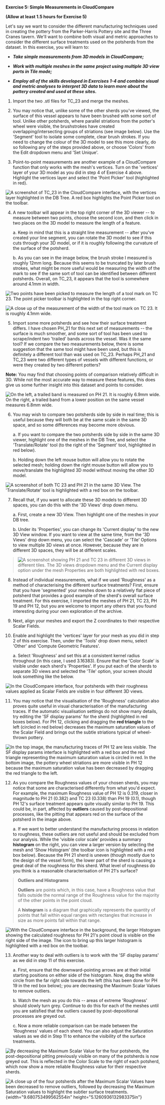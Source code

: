 **Exercise 5: Simple Measurements in CloudCompare**

**(Allow at least 1.5 hours for Exercise 5)**

Let's say we want to consider the different manufacturing techniques
used in creating the pottery from the Parker-Harris Pottery site and the
Three Cranes tavern. We'll want to combine both visual and metric
approaches to consider the different surface treatments used on the
potsherds from the dataset. In this exercise, you will learn to:

-   ***Take simple measurements from 3D models in CloudCompare;***

-   ***Work with multiple meshes in the same project using multiple 3D
    view ports in Tile mode;***

-   ***Employ all of the skills developed in Exercises 1-4 and combine
    visual and metric analyses to interpret 3D data to learn more about
    the pottery created and used at these sites.***

1.  Import the two .stl files for TC_23 and merge the meshes.

2.  You may notice that, unlike some of the other sherds you've viewed,
    the surface of this vessel appears to have been brushed with some
    sort of tool. Unlike other potsherds, where parallel striations from
    the potter's wheel were visible, the brushstrokes have created
    overlapping/intersecting groups of striations (see image below). Use
    the 'Segment' tool to isolate some complete, clear brush strokes. If
    you need to change the colour of the 3D model to see this more
    clearly, do so following any of the steps provided above, or choose
    'Colors' from the Edit dropdown menu and 'Set Unique'.

3.  Point-to-point measurements are another example of a CloudCompare
    function that only works with the mesh's vertices. Turn on the
    'vertices' layer of your 3D model as you did in step 4 of Exercise 4
    above. Highlight the vertices layer and select the 'Point Picker'
    tool (highlighted in red).

![A screenshot of TC_23 in the CloudCompare interface, with the vertices
layer highlighted in the DB Tree. A red box highlights the Point Picker
tool on the toolbar.](https://user-images.githubusercontent.com/67739490/94291971-3af9b300-ff54-11ea-9f26-7801acad60fb.png)

4.  A new toolbar will appear in the top right corner of the 3D viewer
    -- to measure between two points, choose the second icon, and then
    click in two places on the 3D model to measure the length of a
    feature.

    a.  Keep in mind that this is a straight line measurement -- after
        you've created your line segment, you can rotate the 3D model to
        see if this cuts through your 3D model, or if it is roughly
        following the curvature of the surface of the potsherd.

    b.  As you can see in the image below, the brush stroke I measured
        is roughly 12mm long. Because this seems to be truncated by
        later brush strokes, what might be more useful would be
        measuring the width of the mark to see if the same sort of tool
        can be identified between different potsherds. Overall, on
        TC_23, it appears that the tool is somewhere around 4.1mm in
        width.

![Two points have been picked to measure the length of a tool mark on TC
23. The point picker toolbar is highlighted in the top right
corner.](https://user-images.githubusercontent.com/67739490/94292047-5795eb00-ff54-11ea-80db-0232a575a845.png)

![A close up of the measurement of the width of the tool mark on TC 23.
It is roughly 4.1mm wide.](https://user-images.githubusercontent.com/67739490/94292112-6e3c4200-ff54-11ea-855e-38a70bef4df9.png)

5.  Import some more potsherds and see how their surface treatment
    differs. I have chosen PH_21 for this next set of measurements --
    the surface is much smoother, and some sort of tool has been used to
    scrape/indent two 'trailed' bands across the vessel. Was it the same
    tool? If we compare the two measurements below, there is some
    suggestion that the same tool might have been used, but this is
    definitely a different tool than was used on TC_23. Perhaps PH_21
    and TC_23 were two different types of vessels with different
    functions, or were they created by two different potters?

**Note:** You may find that choosing points of comparison relatively
difficult in 3D. While not the most accurate way to measure these
features, this does give us some further insight into this dataset and
points to consider.

![On the left, a trailed band is measured on PH 21. It is roughly 6.9mm
wide. On the right, a trailed band from a lower position on the same
vessel measures 6.8mm
wide.](https://user-images.githubusercontent.com/67739490/94292180-81e7a880-ff54-11ea-8d85-481f0ad2a850.png)

6.  You may wish to compare two potsherds side by side in real time;
    this is useful because they will both be at the same scale in the
    same 3D space, and so some differences may become more obvious.

    a.  If you want to compare the two potsherds side by side in the
        same 3D viewer, highlight one of the meshes in the DB Tree, and
        select the 'Translate/Rotate' tool (to the right of the
        'Segment' tool, highlighted in red below).

    b.  Holding down the left mouse button will allow you to rotate the
        selected mesh; holding down the right mouse button will allow
        you to move/translate the highlighted 3D model without moving
        the other 3D model.

![A screenshot of both TC 23 and PH 21 in the same 3D View. The
\'Translate/Rotate\' tool is highlighted with a red box on the
toolbar.](https://user-images.githubusercontent.com/67739490/94292270-a2affe00-ff54-11ea-80b5-8a1a78c3a5a6.png)

7.  Recall that, if you want to allocate these 3D models to different 3D
    spaces, you can do this with the '3D Views' drop down menu.

    a.  First, create a new 3D View. Then highlight one of the meshes in
        your DB tree.

    b.  Under its 'Properties', you can change its 'Current display' to
        the new 3D View window. If you want to view at the same time,
        from the '3D Views' drop down menu, you can select the 'Cascade'
        or 'Tile' Options to view multiple 3D views at once. However,
        because they are in different 3D spaces, they will be at
        different scales.

> ![A screenshot showing PH 21 and TC 23 in different 3D views in
> different tiles. The 3D views dropdown menu and the Current display
> option under the mesh Properties are both highlighted with red
> boxes.](https://user-images.githubusercontent.com/67739490/94292359-c07d6300-ff54-11ea-935a-f90b8f1223b8.png)

8.  Instead of individual measurements, what if we used 'Roughness' as a
    method of characterising the different surface treatments? First,
    ensure that you have 'segmented' your meshes down to a relatively
    flat piece of potsherd that provides a good example of the sherd's
    overall surface treatment. For this exercise, I imported the meshes
    of PH 21, TC 23, PH 19 and PH 12, but you are welcome to import any
    others that you found interesting during your own exploration of the
    archive.

9.  Next, align your meshes and export the Z coordinates to their
    respective Scalar Fields.

10. Enable and highlight the 'vertices' layer for your mesh as you did
    in step 2 of this exercise. Then, under the 'Tools' drop down menu,
    select 'Other' and 'Compute Geometric Features'.

    a.  Select 'Roughness' and set this at a consistent kernel radius
        throughout (in this case, I used 3.16383). Ensure that the
        'Color Scale' is visible under each sherd's 'Properties'. If you
        put each of the sherds to separate 3D views and selected the
        'Tile' option, your screen should look something like the below.

![In the CloudCompare interface, four potsherds with their roughness
values applied as Scalar Fields are visible in four different 3D
views.](https://user-images.githubusercontent.com/67739490/94292423-d9861400-ff54-11ea-8391-c62c0207f02e.png)

11. You may notice that the visualisation of the 'Roughness' calculation
    also proves quite useful in visual characterisation of the
    manufacturing traces. If the automatic visualisation settings do not
    show many details, try editing the 'SF display params' for the sherd
    (highlighted in red boxes below). For PH 12, clicking and dragging
    the **red triangle** to the left (circled in red below) decreases
    the maximum saturation values of the Scalar Field and brings out the
    subtle striations typical of wheel-thrown pottery.

![In the top image, the manufacturing traces of PH 12 are less visible.
The SF display params interface is highlighted with a red box and the
red triangle representing the maximum saturation value is circled in
red. In the bottom image, the pottery wheel striations are more visible
in PH 12 because the maximum saturation value has been decreased by
dragging the red triangle to the
left.](https://user-images.githubusercontent.com/67739490/94292502-f884a600-ff54-11ea-9abe-694366fff7d5.png)

12. As you compare the Roughness values of your chosen sherds, you may
    notice that some are characterised differently from what you'd
    expect. For example, the maximum Roughness value of PH 12 is 0.319,
    closer in magnitude to PH 21 (0.382) and TC 23 (0.338) than PH 19
    (0.1), though PH 12's surface treatment appears quite visually
    similar to PH 19. This could be, in part, affected by **outliers**
    caused by post-depositional processes, like the pitting that appears
    red on the surface of the potsherd in the image above.

    a.  If we want to better understand the manufacturing process in
        relation to roughness, these outliers are not useful and should
        be excluded from our analysis. While the 'visible color scale'
        provides a summary **histogram** on the right, you can view a
        larger version by selecting the mesh and 'Show Histogram' (the
        toolbar icon is highlighted with a red box below). Because the
        PH 21 sherd is uneven (though mostly due to the design of the
        vessel form), the lower part of the sherd is causing a great
        deal of the roughness for this sherd. What level of roughness do
        you think is a reasonable characterisation of PH 21's surface?
        
>**Outliers and Histograms**
> 
>**Outliers** are points which, in this case, have a Roughness value that falls outside the normal range of the Roughness value for the majority of the other points in the point 
>cloud.
> 
>A **histogram** is a diagram that graphically represents the quantity of points that fall within equal ranges with rectangles that increase in size as more points fall within 
>that range. 

![With the CloudCompare interface in the background, the larger
Histogram showing the calculated roughness for PH 21\'s point cloud is
visible on the right side of the image. The icon to bring up this larger
histogram is highlighted with a red box on the
toolbar.](https://user-images.githubusercontent.com/67739490/94292654-22d66380-ff55-11ea-8b97-e1e748f2fe10.png)

13. Another way to deal with outliers is to work with the 'SF display
    params' as we did in step 11 of this exercise.

    a.  First, ensure that the downward-pointing arrows are at their
        initial starting positions on either side of the histogram. Now,
        drag the white circle from the far right side towards the left
        (this has been done for PH 19 in the red box below); you are
        decreasing the Maximum Scalar Values to remove outliers.

    b.  Watch the mesh as you do this -- areas of extreme 'Roughness'
        should slowly turn grey. Continue to do this for each of the
        meshes until you are satisfied that the outliers caused by
        post-depositional processes are greyed out.

    c.  Now a more reliable comparison can be made between the
        'Roughness' values of each sherd. You can also adjust the
        Saturation values as we did in Step 11 to enhance the visibility
        of the surface treatments.

![By decreasing the Maximum Scalar Value for the four potsherds, the
post-depositional pitting previously visible on many of the potsherds is
now greyed out. This is reflected in the Color Scale to the right of
each potsherd, which now show a more reliable Roughness value for their
respective sherds.](https://user-images.githubusercontent.com/67739490/94293324-01c24280-ff56-11ea-8c81-e567382887d0.png)

![A close up of the four potsherds after the Maximum Scalar Values have
been decreased to remove outliers, followed by decreasing the Maximum
Saturation values to highlight the subtler surface
treatments.](media/image11.png){width="9.680753499562554in"
height="5.1260936132983375in"}
